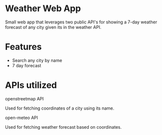 ﻿# Weather Web App
 Small web app that leverages two public API's for showing a 7-day weather forecast of any city given its in the weather API.

 # Features
 - Search any city by name
 - 7 day forecast

# APIs utilized
openstreetmap API

Used for fetching coordinates of a city using its name.

open-meteo API

Used for fetching weather forecast based on coordinates.

